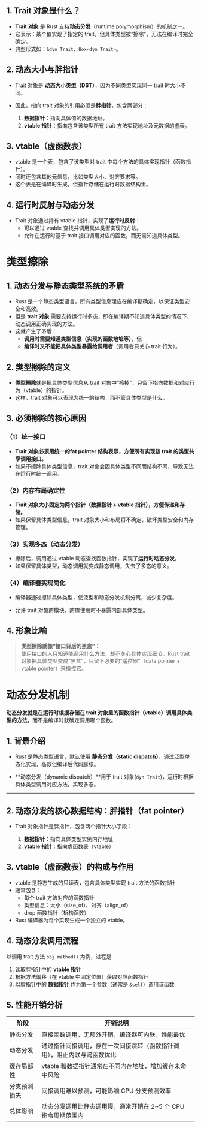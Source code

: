 ## 1. Trait 对象是什么？

- **Trait 对象** 是 Rust 支持**动态分发**（runtime polymorphism）的机制之一。
- 它表示：某个值实现了指定的 trait，但具体类型被“擦除”，无法在编译时完全确定。
- 典型形式如：`&dyn Trait`、`Box<dyn Trait>`。
## 2. 动态大小与胖指针

- Trait 对象是 **动态大小类型（DST）**，因为不同类型实现同一 trait 时大小不同。

- 因此，指向 trait 对象的引用必须是**胖指针**，包含两部分：
    1. **数据指针**：指向具体值的数据地址。
    2. **vtable 指针**：指向包含该类型所有 trait 方法实现地址及元数据的虚表。
## 3. vtable（虚函数表）

- vtable 是一个表，包含了该类型对 trait 中每个方法的具体实现指针（函数指针）。
- 同时还包含其他元信息，比如类型大小、对齐要求等。
- 这个表是在编译时生成，但指针存储在运行时数据结构里。
## 4. 运行时反射与动态分发

- Trait 对象通过持有 vtable 指针，实现了**运行时反射**：
    - 可以通过 vtable 查找并调用具体类型实现的方法。
    - 允许在运行时基于 trait 接口调用对应的函数，而无需知道具体类型。
# 类型擦除
## 1. 动态分发与静态类型系统的矛盾

- Rust 是一个静态类型语言，所有类型信息理应在编译期确定，以保证类型安全和高效。
- 但是 **trait 对象** 需要支持运行时多态，即在编译期不知道具体类型的情况下，动态调用正确实现的方法。
- 这就产生了矛盾：
    - **调用时需要知道类型信息（实现的函数地址等）**，但
    - **编译时又不能把具体类型暴露给调用者**（调用者只关心 trait 行为）。

## 2. 类型擦除的定义

- **类型擦除**就是把具体类型信息从 trait 对象中“擦掉”，只留下指向数据和对应行为（vtable）的指针。
- 这样，trait 对象可以表现为统一的结构，而不管具体类型是什么。

## 3. 必须擦除的核心原因

### （1）统一接口

- **Trait 对象必须用统一的fat pointer 结构表示，方便所有实现该 trait 的类型共享调用接口。**
- 如果不擦除具体类型信息，trait 对象会因具体类型不同而结构不同，导致无法在运行时统一调用。

### （2）内存布局确定性

- **Trait 对象大小固定为两个指针（数据指针 + vtable 指针），方便传递和存储。**
- 如果保留具体类型信息，trait 对象大小和布局将不确定，破坏类型安全和内存管理。

### （3）实现多态（动态分发）

- 擦除后，调用通过 vtable 动态查找函数指针，实现了**运行时动态分发**。
- 如果保留具体类型，动态调用就变成静态调用，失去了多态的意义。
### （4）编译器实现简化

- 编译器通过擦除具体类型，使泛型和动态分发机制分离，减少复杂度。
    
- 允许 trait 对象跨模块、跨库使用时不暴露内部具体类型。
    


## 4. 形象比喻

> **类型擦除就像“接口背后的黑盒”：**  
> 使用接口的人只知道能调用什么方法，却不关心具体实现细节。Rust trait 对象把具体类型变成“黑盒”，只留下必要的“遥控器”（data pointer + vtable pointer）来操控它。
# 动态分发机制
**动态分发就是在运行时根据存储在 trait 对象里的函数指针（vtable）调用具体类型的方法**，而不是编译时就确定调用哪个函数。
## 1. 背景介绍

- Rust 是静态类型语言，默认使用 **静态分发（static dispatch）**，通过泛型单态化实现，高效但编译后代码膨胀。

- **动态分发（dynamic dispatch）**用于 trait 对象(`dyn Trait`)，运行时根据具体类型调用对应方法，实现多态。

---

## 2. 动态分发的核心数据结构：胖指针（fat pointer）

- Trait 对象指针是胖指针，包含两个指针大小字段：
    
    1. **数据指针**：指向具体类型实例内存地址
    2. **vtable 指针**：指向虚函数表（vtable）

## 3. vtable（虚函数表）的构成与作用

- vtable 是静态生成的只读表，包含具体类型实现 trait 方法的函数指针
- 通常包含：
    - 每个 trait 方法对应的函数指针
    - 类型信息：大小（size_of）、对齐（align_of）
    - drop 函数指针（析构函数）
- Rust 编译器为每个实现生成一个独立的 vtable。

## 4. 动态分发调用流程

以调用 trait 方法 `obj.method()` 为例，过程是：

1. 读取胖指针中的 **vtable 指针**
2. 根据方法偏移（在 vtable 中固定位置）获取对应函数指针
3. 以胖指针中的 **数据指针** 作为第一个参数（通常是 `&self`）调用该函数
## 5. 性能开销分析

| 阶段     | 开销说明                                 |
| ------ | ------------------------------------ |
| 静态分发   | 直接函数调用，无额外开销，编译器可内联，性能最优             |
| 动态分发   | 通过指针间接调用，存在一次间接跳转（函数指针调用），阻止内联与跨函数优化 |
| 缓存局部性  | vtable 和数据指针通常在不同内存地址，增加缓存未命中风险      |
| 分支预测损失 | 间接调用难以预测，可能影响 CPU 分支预测效率             |
| 总体影响   | 动态分发调用比静态调用慢，通常开销在 2~5 个 CPU 指令周期范围内 |
